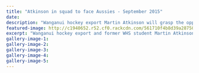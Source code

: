 ```yaml
---
title: "Atkinson in squad to face Aussies - September 2015"
date: 
description: "Wanganui hockey export Martin Atkinson will grasp the opportunity to join a newly created New Zealand youth team with both hands after his selection in the NZ Futures Under 23 squad to play Australia"
featured-image: http://c1940652.r52.cf0.rackcdn.com/561710f4b8d39a28750005f0/Martin-Atkinson-ex-hockey-26.9.15.jpg
excerpt: "Wanganui hockey export and former WHS student Martin Atkinson will grasp the opportunity to join a newly created New Zealand youth team with both hands after his selection in the NZ Futures Under 23 squad to play Australia in a five-test series in November."
gallery-image-1: 
gallery-image-2: 
gallery-image-3: 
gallery-image-4: 
gallery-image-5: 
---
```

